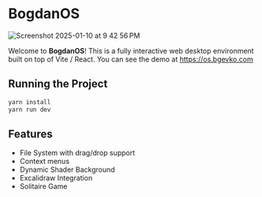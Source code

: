 # BogdanOS
![Screenshot 2025-01-10 at 9 42 56 PM](https://github.com/user-attachments/assets/907de20d-30a3-4e0a-89d4-c1ac3af6e71b)

Welcome to **BogdanOS**! This is a fully interactive web desktop environment built on top of Vite / React. 
You can see the demo at https://os.bgevko.com

## Running the Project

```bash
yarn install
yarn run dev
```

## Features

- File System with drag/drop support
- Context menus
- Dynamic Shader Background
- Excalidraw Integration
- Solitaire Game
